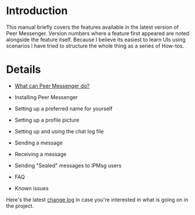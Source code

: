 # Introduction #

This manual briefly covers the features available in the latest version of Peer Messenger.
Version numbers where a feature first appeared are noted alongside the feature itself.
Because I believe its easiest to learn UIs using scenarios I have tried to structure the
whole thing as a series of How-tos.

# Details #

  * [What can Peer Messenger do?](PeerMessengerWhat.md)

  * Installing Peer Messenger

  * Setting up a preferred name for yourself

  * Setting up a profile picture

  * Setting up and using the chat log file

  * Sending a message

  * Receiving a message

  * Sending "Sealed" messages to IPMsg users

  * FAQ

  * Known issues

Here's the latest
[change log](http://peermessenger.googlecode.com/svn/trunk/PeerMessenger/changelog.txt) in
case you're interested in what is going on in the project.